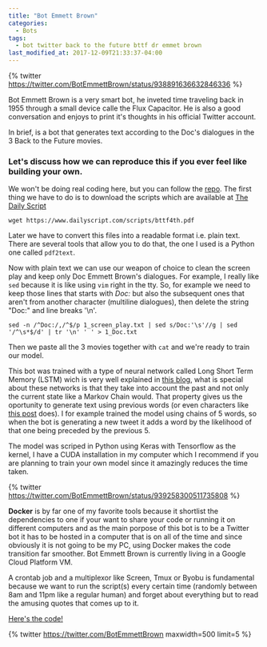 ```yaml
---
title: "Bot Emmett Brown"
categories:
  - Bots
tags:
  - bot twitter back to the future bttf dr emmet brown
last_modified_at: 2017-12-09T21:33:37-04:00
---
```

{% twitter https://twitter.com/BotEmmettBrown/status/938891636632846336 %}

Bot Emmett Brown is a very smart bot, he inveted time traveling back in 1955 through a small device calle the Flux Capacitor. He is also a good conversation and enjoys to print it's thoughts in his official Twitter account.

In brief, is a bot that generates text according to the Doc's dialogues in the 3 Back to the Future movies.

### Let's discuss how we can reproduce this if you ever feel like building your own.
We won't be doing real coding here, but you can follow the [repo](https://github.com/ollin18/Bot_Emmett_Brown).
The first thing we have to do is to download the scripts which are available at [The Daily Script](https://www.dailyscript.com)
```
wget https://www.dailyscript.com/scripts/bttf4th.pdf
```

Later we have to convert this files into a readable format i.e. plain text. There are several tools that allow you to do that, the one I used is a Python one called ```pdf2text```.

Now with plain text we can use our weapon of choice to clean the screen play and keep only Doc Emmett Brown's dialogues. For example, I really like ```sed``` because it is like using ```vim``` right in the tty. So, for example we need to keep those lines that starts with *Doc:* but also the subsequent ones that aren't from another character (multiline dialogues), then delete the string "Doc:" and line breaks '\n'.
```
sed -n /^Doc:/,/^$/p 1_screen_play.txt | sed s/Doc:'\s'//g | sed '/^\s*$/d' | tr '\n' ' ' > 1_Doc.txt
```
Then we paste all the 3 movies together with ```cat``` and we're ready to train our model.

This bot was trained with a type of neural network called Long Short Term Memory (LSTM) wich is very well explained in [this blog](https://colah.github.io/posts/2015-08-Understanding-LSTMs/), what is special about these networks is that they take into account the past and not only the current state like a Markov Chain would. That property gives us the oportunity to generate text using previous words (or even characters like [this post](https://machinelearningmastery.com/text-generation-lstm-recurrent-neural-networks-python-keras/) does). I for example trained the model using chains of 5 words, so when the bot is generating a new tweet it adds a word by the likelihood of that one being preceded by the previous 5.

The model was scriped in Python using Keras with Tensorflow as the kernel, I have a CUDA installation in my computer which I recommend if you are planning to train your own model since it amazingly reduces the time taken.

{% twitter https://twitter.com/BotEmmettBrown/status/939258300511735808 %}

**Docker** is by far one of my favorite tools because it shortlist the dependencies to one if your want to share your code or running it on different computers and as the main porpose of this bot is to be a Twitter bot it has to be hosted in a computer that is on all of the time and since obviously it is not going to be my PC, using Docker makes the code transition far smoother. Bot Emmett Brown is currently living in a Google Cloud Platform VM.

A crontab job and a multiplexor like Screen, Tmux or Byobu is fundamental because we want to run the script(s) every certain time (randomly between 8am and 11pm like a regular human) and forget about everything but to read the amusing quotes that comes up to it.

[Here's the code!](https://github.com/ollin18/Bot_Emmett_Brown)

{% twitter https://twitter.com/BotEmmettBrown maxwidth=500 limit=5 %}
